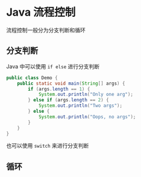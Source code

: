 # Java 流程控制

流程控制一般分为分支判断和循环

## 分支判断

Java 中可以使用 `if else` 进行分支判断

```Java
public class Demo {
    public static void main(String[] args) {
        if (args.length == 1) {
            System.out.println("Only one arg");
        } else if (args.length == 2) {
            System.out.println("Two args");
        } else {
            System.out.println("Oops, no args");
        }
    }
}
```

也可以使用 `switch` 来进行分支判断

## 循环